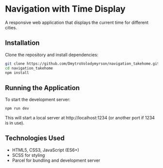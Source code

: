 # Navigation with Time Display

A responsive web application that displays the current time for different cities.

## Installation

Clone the repository and install dependencies:

```bash
git clone https://github.com/DmytroVolodymyrson/navigation_takehome.git
cd navigation_takehome
npm install
```

## Running the Application

To start the development server:

```bash
npm run dev
```

This will start a local server at http://localhost:1234 (or another port if 1234 is in use).

## Technologies Used

- HTML5, CSS3, JavaScript (ES6+)
- SCSS for styling
- Parcel for bundling and development server